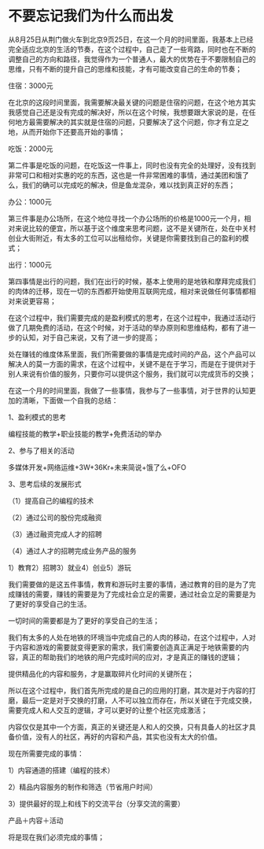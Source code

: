 # 不要忘记我们为什么而出发

从8月25日从荆门做火车到北京9页25日，在这一个月的时间里面，我基本上已经完全适应北京的生活的节奏，在这个过程中，自己走了一些弯路，同时也在不断的调整自己的方向和路径，我觉得作为一个普通人，最大的优势在于不要限制自己的思维，只有不断的提升自己的思维和技能，才有可能改变自己的生命的节奏；

住宿：3000元

在北京的这段时间里面，我需要解决最关键的问题是住宿的问题，在这个地方其实我感觉自己还是没有完成的解决好，所以在这个时候，我想要跟大家说的是，在任何地方最需要解决的其实就是住宿的问题，只要解决了这个问题，你才有立足之地，从而开始你下还要高开始的事情；

吃饭：2000元

第二件事是吃饭的问题，在吃饭这一件事上，同时也没有完全的处理好，没有找到非常可口和相对实惠的吃的东西，这也是一件非常困难的事情，通过美团和饿了么，我们的确可以完成吃的解决，但是鱼龙混杂，难以找到真正好的东西；

办公：1000元

第三件事是办公场所，在这个地位寻找一个办公场所的价格是1000元一个月，相对来说比较的便宜，所以基于这个维度来思考问题，这不是关键所在，处在中关村创业大街附近，有太多的工位可以出租给你，关键是你需要找到自己的盈利的模式；

出行：1000元

第四事情是出行的问题，我们在出行的时候，基本上使用的是地铁和摩拜完成我们的肉体的迁移，现在一切的东西都开始使用互联网完成，相对来说做任何事情都相对来说更容易；

在这个过程中，我们需要完成的是盈利模式的思考，在这个过程中，我通过活动行做了几期免费的活动，在这个时候，对于活动的举办原则和思维结构，都有了进一步的认知，对于自己来说，又有了进一步的提高；

处在赚钱的维度体系里面，我们所需要做的事情是完成时间的产品，这个产品可以解决人的莫一方面的需求，在这个过程中，关键不是在于学习，而是在于提供对于别人来说有价值的服务，只要你可以提供这个服务，我们就可以完成货币的交换；

在这一个月的时间里面，我做了一些事情，我参与了一些事情，对于世界的认知更加的清晰，下面做一个自我的总结：

1、盈利模式的思考

编程技能的教学+职业技能的教学+免费活动的举办

2、参与了相关的活动

多媒体开发+网络运维+3W+36Kr+未来简说+饿了么+OFO

3、思考后续的发展形式

（1）提高自己的编程的技术

（2）通过公司的股份完成融资

（3）通过融资完成人才的招聘

（4）通过人才的招聘完成业务产品的服务

1）教育2）招聘3）就业4）创业5）游玩

我们需要做的是这五件事情，教育和游玩时主要的事情，通过教育的目的是为了完成赚钱的需要，赚钱的需要是为了完成社会立足的需要，通过社会立足的需要是为了更好的享受自己的生活。

一切时间的需要都是为了更好的享受自己的生活；

我们有太多的人处在地铁的环境当中完成自己的人肉的移动，在这个过程中，人对于内容和游戏的需要就变得更家的需求，我们需要创造真正满足于地铁需要的内容，真正的帮助我们的地铁的用户完成时间的应对，才是真正的赚钱的逻辑；

提供精品化的内容和服务，才是赢取碎片化时间的关键所在；

所以在这个过程中，我们首先所完成的是自己的应用的打磨，其次是对于内容的打磨，最后一定是对于交换的打磨，人不可以独立而存在，所以关键在于完成交换，需要完成人和人交互的逻辑，才可以更好的让整个社区完成激活；

内容仅仅是其中一个方面，真正的关键还是人和人的交换，只有具备人的社区才具备价值，没有人的社区，再好的内容和产品，其实也没有太大的价值。

现在所需要完成的事情：

1）内容通道的搭建（编程的技术）

2）精品内容服务的制作和筛选（节省用户时间）

3）提供最好的现上和线下的交流平台（分享交流的需要）

产品＋内容＋活动

将是现在我们必须完成的事情；
